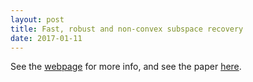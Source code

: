 ```yaml
---
layout: post
title: Fast, robust and non-convex subspace recovery
date: 2017-01-11
---
```


See the <a href="{{ site.baseurl }}/FMS">webpage</a> for more info, and see the paper [here](https://arxiv.org/abs/1406.6145).

